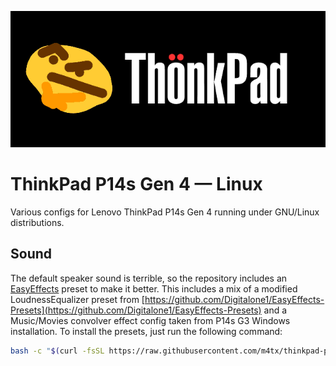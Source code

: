 <p align="center">
    <img src="images/thonkpad.gif" />
</p>

# ThinkPad P14s Gen 4 — Linux

Various configs for Lenovo ThinkPad P14s Gen 4 running under GNU/Linux distributions.

## Sound

The default speaker sound is terrible, so the repository includes an [EasyEffects](https://github.com/wwmm/easyeffects) preset to make it better. This includes a mix of a modified LoudnessEqualizer preset from [https://github.com/Digitalone1/EasyEffects-Presets](https://github.com/Digitalone1/EasyEffects-Presets) and a Music/Movies convolver effect config taken from P14s G3 Windows installation. To install the presets, just run the following command:

```bash
bash -c "$(curl -fsSL https://raw.githubusercontent.com/m4tx/thinkpad-p14s-g4-linux/master/install_easyeffects.sh)"
```